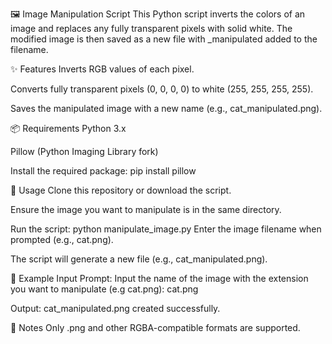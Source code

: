 🖼️ Image Manipulation Script
This Python script inverts the colors of an image and replaces any fully transparent pixels with solid white. The modified image is then saved as a new file with _manipulated added to the filename.

✨ Features
Inverts RGB values of each pixel.

Converts fully transparent pixels (0, 0, 0, 0) to white (255, 255, 255, 255).

Saves the manipulated image with a new name (e.g., cat_manipulated.png).

📦 Requirements
Python 3.x

Pillow (Python Imaging Library fork)

Install the required package:
pip install pillow

🚀 Usage
Clone this repository or download the script.

Ensure the image you want to manipulate is in the same directory.

Run the script:
python manipulate_image.py
Enter the image filename when prompted (e.g., cat.png).

The script will generate a new file (e.g., cat_manipulated.png).

🧪 Example
Input Prompt:
Input the name of the image with the extension you want to manipulate (e.g cat.png): cat.png

Output:
cat_manipulated.png created successfully.

📌 Notes
Only .png and other RGBA-compatible formats are supported.
